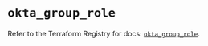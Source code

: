 # `okta_group_role`

Refer to the Terraform Registry for docs: [`okta_group_role`](https://registry.terraform.io/providers/okta/okta/4.14.0/docs/resources/group_role).
